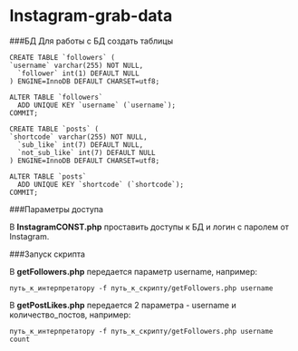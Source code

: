 # Instagram-grab-data

###БД
Для работы с БД создать таблицы

```
CREATE TABLE `followers` (
`username` varchar(255) NOT NULL,
  `follower` int(1) DEFAULT NULL
) ENGINE=InnoDB DEFAULT CHARSET=utf8;

ALTER TABLE `followers`
  ADD UNIQUE KEY `username` (`username`);
COMMIT;

CREATE TABLE `posts` (
`shortcode` varchar(255) NOT NULL,
  `sub_like` int(7) DEFAULT NULL,
  `not_sub_like` int(7) DEFAULT NULL
) ENGINE=InnoDB DEFAULT CHARSET=utf8;

ALTER TABLE `posts`
  ADD UNIQUE KEY `shortcode` (`shortcode`);
COMMIT;
```

###Параметры доступа

В <b>InstagramCONST.php</b> проставить доступы к БД и логин с паролем от Instagram.

###Запуск скрипта

В <b>getFollowers.php</b> передается параметр username, например:

```
путь_к_интерпретатору -f путь_к_скрипту/getFollowers.php username
```

В <b>getPostLikes.php</b> передается 2 параметра  - username и количество_постов, например:

```
путь_к_интерпретатору -f путь_к_скрипту/getFollowers.php username count
```
